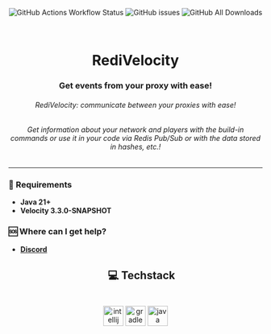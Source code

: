 <div align="center">

![GitHub Actions Workflow Status](https://img.shields.io/github/actions/workflow/status/byPixelTV/RediVelocity/gradle.yml?style=for-the-badge)
![GitHub issues](https://img.shields.io/github/issues-raw/byPixelTV/RediVelocity?style=for-the-badge)
![GitHub All Downloads](https://img.shields.io/github/downloads/byPixelTV/RediVelocity/total?style=for-the-badge)

</div>

<br />

[//]: # (<- Header ->)
<h1 align="center">RediVelocity</h1>

<h3 align="center">Get events from your proxy with ease!</h3>
<h6 align="center">RediVelocity: communicate between your proxies with ease!</h6>
<h6 align="center">Get information about your network and players with the build-in commands or use it in your code via Redis Pub/Sub or with the data stored in hashes, etc.!</h6>
<hr>

### 📑 Requirements

* **Java 21+**
* **Velocity 3.3.0-SNAPSHOT**

### 🆘 Where can I get help?

* **[Discord](https://bypixeltv.de)**
  <h2 align="center">💻 Techstack</h2>

###

<br clear="both">

<div align="center">
  <img src="https://cdn.jsdelivr.net/gh/devicons/devicon/icons/intellij/intellij-original.svg" height="40" alt="intellij logo"  />
  <img src="https://cdn.simpleicons.org/gradle/02303A" height="40" alt="gradle logo"  />
  <img src="https://cdn.jsdelivr.net/gh/devicons/devicon/icons/java/java-original.svg" height="40" alt="java logo"  />
</div>
